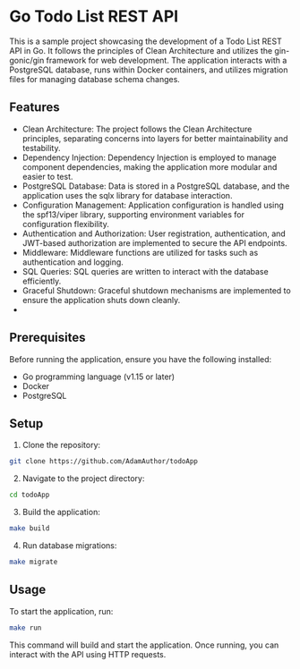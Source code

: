 # Go Todo List REST API
This is a sample project showcasing the development of a Todo List REST API in Go. It follows the principles of Clean Architecture and utilizes the gin-gonic/gin framework for web development. The application interacts with a PostgreSQL database, runs within Docker containers, and utilizes migration files for managing database schema changes.

## Features
- Clean Architecture: The project follows the Clean Architecture principles, separating concerns into layers for better maintainability and testability.
- Dependency Injection: Dependency Injection is employed to manage component dependencies, making the application more modular and easier to test.
- PostgreSQL Database: Data is stored in a PostgreSQL database, and the application uses the sqlx library for database interaction.
- Configuration Management: Application configuration is handled using the spf13/viper library, supporting environment variables for configuration flexibility.
- Authentication and Authorization: User registration, authentication, and JWT-based authorization are implemented to secure the API endpoints.
- Middleware: Middleware functions are utilized for tasks such as authentication and logging.
- SQL Queries: SQL queries are written to interact with the database efficiently.
- Graceful Shutdown: Graceful shutdown mechanisms are implemented to ensure the application shuts down cleanly.
- 
## Prerequisites

Before running the application, ensure you have the following installed:

- Go programming language (v1.15 or later)
- Docker
- PostgreSQL

## Setup
1. Clone the repository:

```bash
git clone https://github.com/AdamAuthor/todoApp
```
2. Navigate to the project directory:

```bash
cd todoApp
```
3. Build the application:

```bash
make build
```
4. Run database migrations:

```bash
make migrate
```

## Usage
To start the application, run:

```bash
make run
```
This command will build and start the application. Once running, you can interact with the API using HTTP requests.
